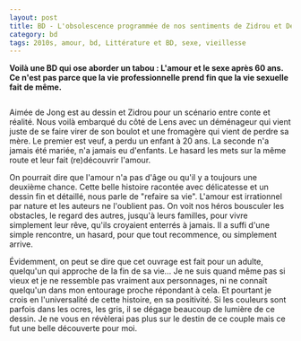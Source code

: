 ```yaml
---
layout: post
title: BD - L'obsolescence programmée de nos sentiments de Zidrou et De Jongh (2018)
category: bd
tags: 2010s, amour, bd, Littérature et BD, sexe, vieillesse
---
```

**Voilà une BD qui ose aborder un tabou : L'amour et le sexe après 60 ans. Ce n'est pas parce que la vie professionnelle prend fin que la vie sexuelle fait de même.**

<img src="https://cheziceman.files.wordpress.com/2019/01/obso2.jpg" alt="" class="wp-image-25265" />

Aimée de Jong est au dessin et Zidrou pour un scénario entre conte et réalité. Nous voilà embarqué du côté de Lens avec un déménageur qui vient juste de se faire virer de son boulot et une fromagère qui vient de perdre sa mère. Le premier est veuf, a perdu un enfant à 20 ans. La seconde n'a jamais été mariée, n'a jamais eu d'enfants. Le hasard les mets sur la même route et leur fait (re)découvrir l'amour. 

On pourrait dire que l'amour n'a pas d'âge ou qu'il y a toujours une deuxième chance. Cette belle histoire racontée avec délicatesse et un dessin fin et détaillé, nous parle de "refaire sa vie". L'amour est irrationnel par nature et les auteurs ne l'oublient pas. On voit nos héros bousculer les obstacles, le regard des autres, jusqu'à leurs familles, pour vivre simplement leur rêve, qu'ils croyaient enterrés à jamais. Il a suffi d'une simple rencontre, un hasard, pour que tout recommence, ou simplement arrive.

Évidemment, on peut se dire que cet ouvrage est fait pour un adulte, quelqu'un qui approche de la fin de sa vie... Je ne suis quand même pas si vieux et je ne ressemble pas vraiment aux personnages, ni ne connaît quelqu'un dans mon entourage proche répondant à cela. Et pourtant je crois en l'universalité de cette histoire, en sa positivité. Si les couleurs sont parfois dans les ocres, les gris, il se dégage beaucoup de lumière de ce dessin. Je ne vous en révèlerai pas plus sur le destin de ce couple mais ce fut une belle découverte pour moi.

<img src="https://cheziceman.files.wordpress.com/2019/01/obsole1.png" alt="" class="wp-image-25268" />
